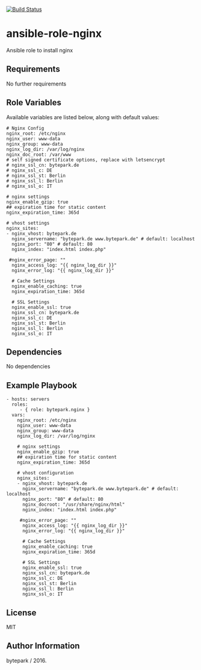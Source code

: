 [![Build Status](https://travis-ci.org/bytepark/ansible-role-nginx.svg?branch=master)](https://travis-ci.org/bytepark/ansible-role-nginx)

ansible-role-nginx
=========

Ansible role to install nginx

Requirements
------------

No further requirements

Role Variables
--------------

Available variables are listed below, along with default values:
	
	# Nginx Config
	nginx_root: /etc/nginx
	nginx_user: www-data
	nginx_group: www-data
	nginx_log_dir: /var/log/nginx
	nginx_doc_root: /var/www
	# self signed certificate options, replace with letsencrypt
	# nginx_ssl_cn: bytepark.de
	# nginx_ssl_c: DE
	# nginx_ssl_st: Berlin
	# nginx_ssl_l: Berlin
	# nginx_ssl_o: IT

	# nginx settings
	nginx_enable_gzip: true
	## expiration time for static content
	nginx_expiration_time: 365d

	# vhost settings
	nginx_sites:
	- nginx_vhost: bytepark.de
	  nginx_servername: "bytepark.de www.bytepark.de" # default: localhost
	  nginx_port: "80" # default: 80
	  nginx_index: "index.html index.php"

	 #nginx_error_page: ""
	  nginx_access_log: "{{ nginx_log_dir }}"
	  nginx_error_log: "{{ nginx_log_dir }}"

	  # Cache Settings
	  nginx_enable_caching: true
	  nginx_expiration_time: 365d

	  # SSL Settings
	  nginx_enable_ssl: true
	  nginx_ssl_cn: bytepark.de
	  nginx_ssl_c: DE
	  nginx_ssl_st: Berlin
	  nginx_ssl_l: Berlin
	  nginx_ssl_o: IT


Dependencies
------------

No dependencies

Example Playbook
----------------

    - hosts: servers
      roles:
         - { role: bytepark.nginx }
      vars:
        nginx_root: /etc/nginx
        nginx_user: www-data
        nginx_group: www-data
        nginx_log_dir: /var/log/nginx

        # nginx settings
        nginx_enable_gzip: true
        ## expiration time for static content
        nginx_expiration_time: 365d

        # vhost configuration
        nginx_sites:
        - nginx_vhost: bytepark.de
          nginx_servername: "bytepark.de www.bytepark.de" # default: localhost
          nginx_port: "80" # default: 80
          nginx_docroot: "/usr/share/nginx/html"
          nginx_index: "index.html index.php"

         #nginx_error_page: ""
          nginx_access_log: "{{ nginx_log_dir }}"
          nginx_error_log: "{{ nginx_log_dir }}"

          # Cache Settings
          nginx_enable_caching: true
          nginx_expiration_time: 365d

          # SSL Settings
          nginx_enable_ssl: true
          nginx_ssl_cn: bytepark.de
          nginx_ssl_c: DE
          nginx_ssl_st: Berlin
          nginx_ssl_l: Berlin
          nginx_ssl_o: IT

License
-------

MIT

Author Information
------------------

bytepark / 2016.